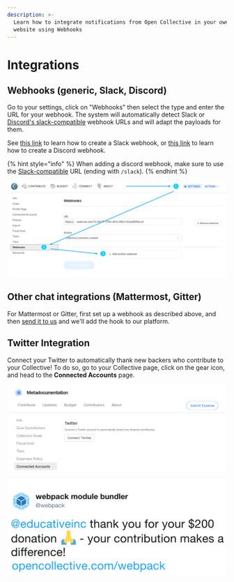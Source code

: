 ```yaml
---
description: >-
  Learn how to integrate notifications from Open Collective in your own chat or
  website using Webhooks
---
```


# Integrations

## Webhooks \(generic, Slack, Discord\)

Go to your settings, click on "Webhooks" then select the type and enter the URL for your webhook. The system will automatically detect Slack or [Discord's slack-compatible](https://discord.com/developers/docs/resources/webhook#execute-slackcompatible-webhook) webhook URLs and will adapt the payloads for them.

See [this link](https://api.slack.com/messaging/webhooks#getting_started) to learn how to create a Slack webhook, or [this link](https://support.discord.com/hc/en-us/articles/228383668-Utiliser-les-Webhooks) to learn how to create a Discord webhook.

{% hint style="info" %}
When adding a discord webhook, make sure to use the [Slack-compatible](https://discord.com/developers/docs/resources/webhook#execute-slackcompatible-webhook) URL \(ending with `/slack`\).
{% endhint %}

![](../.gitbook/assets/selection_002.png)

## Other chat integrations \(Mattermost, Gitter\)

For Mattermost or Gitter, first set up a webhook as described above, and then [send it to us](mailto:support@opencollective.com) and we'll add the hook to our platform.

## Twitter Integration

Connect your Twitter to automatically thank new backers who contribute to your Collective! To do so, go to your Collective page, click on the gear icon, and head to the **Connected Accounts** page.

![](../.gitbook/assets/collectives_integrations_connected-accounts.png)

![](../.gitbook/assets/connect-twitter.png)





